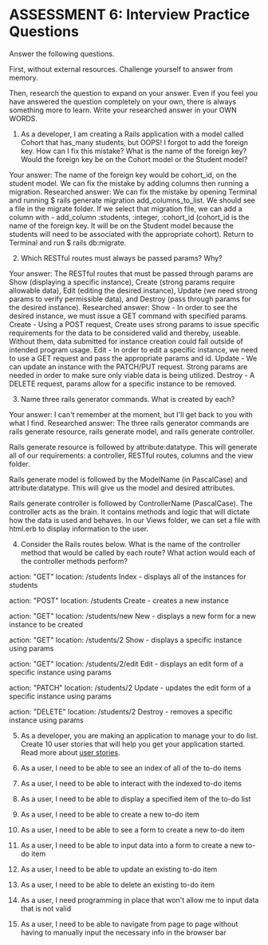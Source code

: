 # ASSESSMENT 6: Interview Practice Questions

Answer the following questions.

First, without external resources. Challenge yourself to answer from memory.

Then, research the question to expand on your answer. Even if you feel you have answered the question completely on your own, there is always something more to learn. Write your researched answer in your OWN WORDS.

1. As a developer, I am creating a Rails application with a model called Cohort that has_many students, but OOPS! I forgot to add the foreign key. How can I fix this mistake? What is the name of the foreign key? Would the foreign key be on the Cohort model or the Student model?

Your answer:
The name of the foreign key would be cohort_id, on the student model.  We can fix the mistake by adding columns then running a migration. 
Researched answer:
We can fix the mistake by opening Terminal and running $ rails generate migration add_columns_to_list.  We should see a file in the migrate folder.  If we select that migration file, we can add a column with - add_column :students, :integer, :cohort_id (cohort_id is the name of the foreign key.  It will be on the Student model because the students will need to be associated with the appropriate cohort).  Return to Terminal and run $ rails db:migrate.

2. Which RESTful routes must always be passed params? Why?

Your answer:
The RESTful routes that must be passed through params are Show (displaying a specific instance), Create (strong params require allowable data), Edit (editing the desired instance), Update (we need strong params to verify permissible data), and Destroy (pass through params for the desired instance).
Researched answer:
Show - In order to see the desired instance, we must issue a GET command with specified params.
Create - Using a POST request, Create uses strong params to issue specific requirements for the data to be considered valid and thereby, useable.  Without them, data submitted for instance creation could fall outside of intended program usage.
Edit - In order to edit a specific instance, we need to use a GET request and pass the appropriate params and id.
Update - We can update an instance with the PATCH/PUT request.  Strong params are needed in order to make sure only viable data is being utilized.
Destroy - A DELETE request, params allow for a specific instance to be removed.

3. Name three rails generator commands. What is created by each?

Your answer:
I can't remember at the moment, but I'll get back to you with what I find.
Researched answer:
The three rails generator commands are rails generate resource, rails generate model, and rails generate controller.

Rails generate resource is followed by attribute:datatype.  This will generate all of our requirements: a controller, RESTful routes, columns and the view folder.

Rails generate model is followed by the ModelName (in PascalCase) and attribute:datatype.  This will give us the model and desired attributes.

Rails generate controller is followed by ControllerName (PascalCase).  The controller acts as the brain.  It contains methods and logic that will dictate how the data is used and behaves.  In our Views folder, we can set a file with html.erb to display information to the user.

4. Consider the Rails routes below. What is the name of the controller method that would be called by each route? What action would each of the controller methods perform?

action: "GET" location: /students
Index - displays all of the instances for students

action: "POST" location: /students
Create - creates a new instance

action: "GET" location: /students/new
New - displays a new form for a new instance to be created

action: "GET" location: /students/2
Show - displays a specific instance using params

action: "GET" location: /students/2/edit
Edit - displays an edit form of a specific instance using params

action: "PATCH" location: /students/2
Update - updates the edit form of a specific instance using params

action: "DELETE" location: /students/2
Destroy - removes a specific instance using params

5. As a developer, you are making an application to manage your to do list. Create 10 user stories that will help you get your application started. Read more about [user stories](https://www.atlassian.com/agile/project-management/user-stories).

1. As a user, I need to be able to see an index of all of the to-do items
2. As a user, I need to be able to interact with the indexed to-do items
3. As a user, I need to be able to display a specified item of the to-do list
4. As a user, I need to be able to create a new to-do item
5. As a user, I need to be able to see a form to create a new to-do item
6. As a user, I need to be able to input data into a form to create a new to-do item
7. As a user, I need to be able to update an existing to-do item
8. As a user, I need to be able to delete an existing to-do item
9. As a user, I need programming in place that won't allow me to  input data that is not valid
10. As a user, I need to be able to navigate from page to page without having to manually input the necessary info in the browser bar